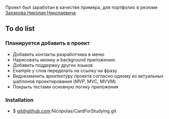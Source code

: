 
Проект был заработан в качестве примера, для портфолио в резюме [Захарова Николая Николаевича](https://hh.ru/applicant/resumes/view?resume=c49bbdf2ff0513d8f10039ed1f31795a77336e/)

## To do list
### Планируется добавить в проект
- Добавить контакты разработчика в меню
- Нарисовать иконку и background приложению
- Добавить поддержку других языков
- Example у слов переделать на ссылку на фразу
- Видоизменить архитектуру проекта согласно одному из актуальных шаблонов проектирования (MVP, MVC, MVVM)
- Покрыть тестами основную логику приложения

### Installation

- $ git@github.com:Nicopolas/CardForStudying.git
